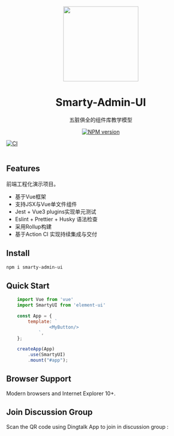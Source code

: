 <br>

<p align="center">
<img src="https://github.com/smarty-team/smarty-admin/blob/main/assets/logo.jpeg" style="width:200px;" />
</p>

<h1 align="center">Smarty-Admin-UI</h1>

<p align="center">
五脏俱全的组件库教学模型
</p>

<p align="center">
<a href="https://www.npmjs.com/package/smarty-admin-ui"><img src="https://img.shields.io/npm/v/smarty-admin-ui?color=c95f8b&amp;label=" alt="NPM version"></a></p>


[![CI](https://github.com/smarty-team/smarty-admin/actions/workflows/main.yml/badge.svg?branch=main)](https://github.com/smarty-team/smarty-admin/actions/workflows/main.yml)
<br>
<br>

## Features

前端工程化演示项目。
- 基于Vue框架
- 支持JSX与Vue单文件组件
- Jest + Vue3 plugins实现单元测试
- Eslint + Prettier + Husky 语法检查
- 采用Rollup构建
- 基于Action CI 实现持续集成与交付

## Install

```bash
npm i smarty-admin-ui
```

## Quick Start

```js
    import Vue from 'vue'
    import SmartyUI from 'element-ui'

    const App = {
        template: `
                <MyButton/>
            `,
    };

    createApp(App)
        .use(SmartyUI)
        .mount("#app");

```

## Browser Support

Modern browsers and Internet Explorer 10+.

## Join Discussion Group

Scan the QR code using Dingtalk App to join in discussion group :